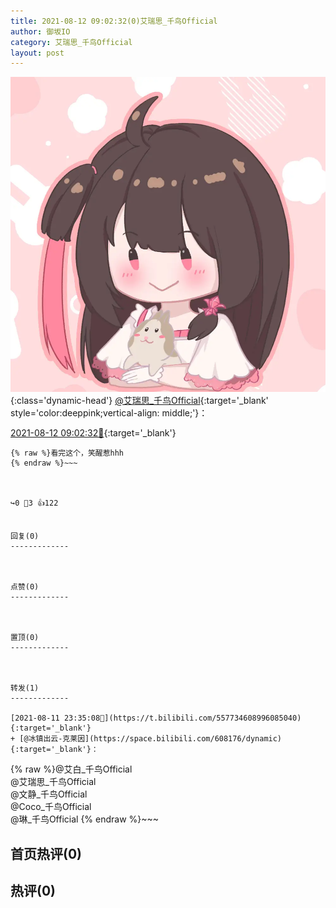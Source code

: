 ```yaml
---
title: 2021-08-12 09:02:32(0)艾瑞思_千鸟Official
author: 御坂IO
category: 艾瑞思_千鸟Official
layout: post
---
```


![img](/images/7e08840c56f251de28bdf766b647bd5fe9a5d50a.jpg){:class='dynamic-head'}
[@艾瑞思_千鸟Official](https://space.bilibili.com/1090010845/dynamic){:target='_blank' style='color:deeppink;vertical-align: middle;'}：

[2021-08-12 09:02:32🔗](https://t.bilibili.com/557880826864194275){:target='_blank'}

~~~
{% raw %}看完这个，笑醒惹hhh
{% endraw %}~~~



↪️0 💬3 👍122


回复(0)
-------------



点赞(0)
-------------



置顶(0)
-------------



转发(1)
-------------

[2021-08-11 23:35:08🔗](https://t.bilibili.com/557734608996085040){:target='_blank'}
+ [@冰镇出云-克莱因](https://space.bilibili.com/608176/dynamic){:target='_blank'}：
~~~
{% raw %}@艾白_千鸟Official  
@艾瑞思_千鸟Official  
@文静_千鸟Official  
@Coco_千鸟Official  
@琳_千鸟Official
{% endraw %}~~~






首页热评(0)
-------------



热评(0)
-------------



